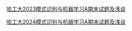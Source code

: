 [哈工大2023模式识别与机器学习A期末试题及浅谈](https://zhuanlan.zhihu.com/p/681977670)

[哈工大2024模式识别与机器学习A期末试题及浅谈](https://blog.csdn.net/awawawawawawawaa/article/details/144856589?spm=1001.2014.3001.5502)
